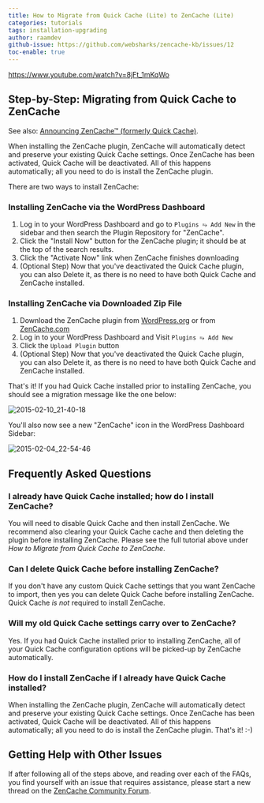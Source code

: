 ```yaml
---
title: How to Migrate from Quick Cache (Lite) to ZenCache (Lite)
categories: tutorials
tags: installation-upgrading
author: raamdev
github-issue: https://github.com/websharks/zencache-kb/issues/12
toc-enable: true
---
```


https://www.youtube.com/watch?v=8jFt_1mKqWo

## Step-by-Step: Migrating from Quick Cache to ZenCache

See also: [Announcing ZenCache™ (formerly Quick Cache)](http://zencache.com/announcing-zencache-formerly-quick-cache/).

When installing the ZenCache plugin, ZenCache will automatically detect and preserve your existing Quick Cache settings. Once ZenCache has been activated, Quick Cache will be deactivated. All of this happens automatically; all you need to do is install the ZenCache plugin.

There are two ways to install ZenCache:

### Installing ZenCache via the WordPress Dashboard

1. Log in to your WordPress Dashboard and go to `Plugins ⥱ Add New` in the sidebar and then search the Plugin Repository for "ZenCache".
1. Click the "Install Now" button for the ZenCache plugin; it should be at the top of the search results.
1. Click the "Activate Now" link when ZenCache finishes downloading
1. (Optional Step) Now that you've deactivated the Quick Cache plugin, you can also Delete it, as there is no need to have both Quick Cache and ZenCache installed.

### Installing ZenCache via Downloaded Zip File

1. Download the ZenCache plugin from [WordPress.org](https://wordpress.org/plugins/zencache/) or from [ZenCache.com](https://zencache.com/account/)
1. Log in to your WordPress Dashboard and Visit `Plugins ⥱ Add New`
1. Click the `Upload Plugin` button
1. (Optional Step) Now that you've deactivated the Quick Cache plugin, you can also Delete it, as there is no need to have both Quick Cache and ZenCache installed.

That's it! If you had Quick Cache installed prior to installing ZenCache, you should see a migration message like the one below:

![2015-02-10_21-40-18](https://cloud.githubusercontent.com/assets/53005/6141023/97ef3548-b16d-11e4-9151-cda7c37c6ca1.png)


You'll also now see a new "ZenCache" icon in the WordPress Dashboard Sidebar:

![2015-02-04_22-54-46](https://cloud.githubusercontent.com/assets/53005/6054828/dabc9610-acc0-11e4-8dd9-642c7e51a688.png)
 
## Frequently Asked Questions

### I already have Quick Cache installed; how do I install ZenCache?

You will need to disable Quick Cache and then install ZenCache. We recommend also clearing your Quick Cache cache and then deleting the plugin before installing ZenCache. Please see the full tutorial above under _How to Migrate from Quick Cache to ZenCache_.

### Can I delete Quick Cache before installing ZenCache?

If you don't have any custom Quick Cache settings that you want ZenCache to import, then yes you can delete Quick Cache before installing ZenCache. Quick Cache _is not_ required to install ZenCache.

### Will my old Quick Cache settings carry over to ZenCache?

Yes. If you had Quick Cache installed prior to installing ZenCache, all of your Quick Cache configuration options will be picked-up by ZenCache automatically.

### How do I install ZenCache if I already have Quick Cache installed?

When installing the ZenCache plugin, ZenCache will automatically detect and preserve your existing Quick Cache settings. Once ZenCache has been activated, Quick Cache will be deactivated. All of this happens automatically; all you need to do is install the ZenCache plugin. That's it! :-)

## Getting Help with Other Issues

If after following all of the steps above, and reading over each of the FAQs, you find yourself with an issue that requires assistance, please start a new thread on the [ZenCache Community Forum](http://wordpress.org/support/plugin/zencache).
